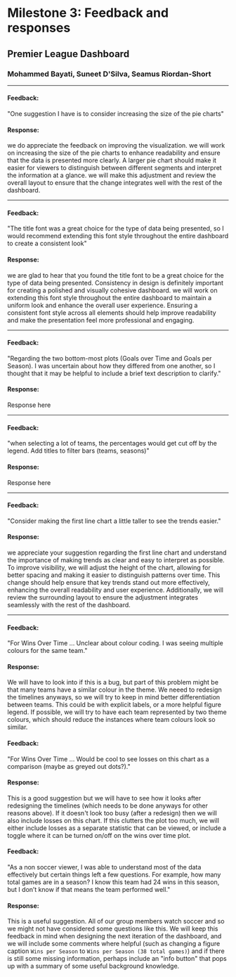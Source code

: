 # Milestone 3: Feedback and responses

## Premier League Dashboard

### Mohammed Bayati, Suneet D'Silva, Seamus Riordan-Short

---

#### Feedback:

"One suggestion I have is to consider increasing the size of the pie charts"

#### Response:

we do appreciate the feedback on improving the visualization. we will work on increasing the size of the pie charts to enhance readability and ensure that the data is presented more clearly. A larger pie chart should make it easier for viewers to distinguish between different segments and interpret the information at a glance. we will make this adjustment and review the overall layout to ensure that the change integrates well with the rest of the dashboard.

---

#### Feedback:

"The title font was a great choice for the type of data being presented, so I would recommend extending this font style throughout the entire dashboard to create a consistent look"

#### Response:

we are glad to hear that you found the title font to be a great choice for the type of data being presented. Consistency in design is definitely important for creating a polished and visually cohesive dashboard. we will work on extending this font style throughout the entire dashboard to maintain a uniform look and enhance the overall user experience. Ensuring a consistent font style across all elements should help improve readability and make the presentation feel more professional and engaging.

---

#### Feedback:

"Regarding the two bottom-most plots (Goals over Time and Goals per Season). I was uncertain about how they differed from one another, so I thought that it may be helpful to include a brief text description to clarify."

#### Response:

Response here

---

#### Feedback:

"when selecting a lot of teams, the percentages would get cut off by the legend. Add titles to filter bars (teams, seasons)"

#### Response:

Response here

---

#### Feedback:

"Consider making the first line chart a little taller to see the trends easier."

#### Response:

we appreciate your suggestion regarding the first line chart and understand the importance of making trends as clear and easy to interpret as possible. To improve visibility, we will adjust the height of the chart, allowing for better spacing and making it easier to distinguish patterns over time. This change should help ensure that key trends stand out more effectively, enhancing the overall readability and user experience. Additionally, we will review the surrounding layout to ensure the adjustment integrates seamlessly with the rest of the dashboard.

---

#### Feedback:

"For Wins Over Time ... Unclear about colour coding. I was seeing multiple colours for the same team."

#### Response:

We will have to look into if this is a bug, but part of this problem might be that many teams have a similar colour in the theme. We neeed to redesign the timelines anyways, so we will try to keep in mind better differentiation between teams. This could be with explicit labels, or a more helpful
figure legend. If possible, we will try to have each team represented by two theme colours, which should reduce the instances where team colours look so similar.

#### Feedback:

"For Wins Over Time ... Would be cool to see losses on this chart as a comparison (maybe as greyed out dots?)."

#### Response:

This is a good suggestion but we will have to see how it looks after redesigning the timelines (which needs to be done anyways for other reasons above). If it doesn't look too busy (after a redesign) then we will also include losses on this chart. If this clutters the plot too much, we
will either include losses as a separate statistic that can be viewed, or include a toggle where it can be turned on/off on the wins over time plot.

#### Feedback:

"As a non soccer viewer, I was able to understand most of the data effectively but certain things left a few questions. For example, how many total games are in a season? I know this team had 24 wins in this season, but I don’t know if that means the team performed well."

#### Response:

This is a useful suggestion. All of our group members watch soccer and so we might not have considered some questions like this. We will keep this feedback in mind when designing the next iteration of the dashboard, and we will include some comments where helpful
(such as changing a figure caption `Wins per Season` to `Wins per Season (38 total games)`) and if there is still some missing information, perhaps include an "info button" that pops up with a summary of some useful background knowledge.
